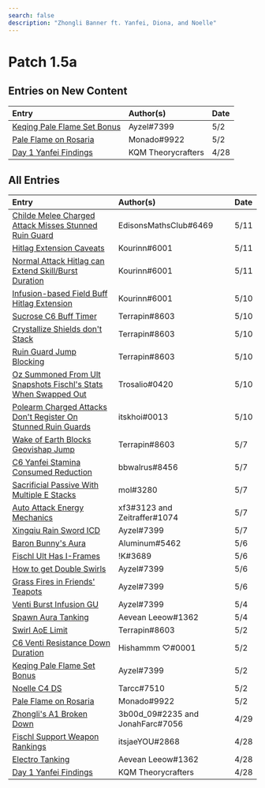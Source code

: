 ```yaml
---
search: false
description: "Zhongli Banner ft. Yanfei, Diona, and Noelle"
---
```


# Patch 1.5a

## Entries on New Content

| Entry                                                                                          | Author\(s\)        | Date |
| :--------------------------------------------------------------------------------------------- | :----------------- | :--- |
| [Keqing Pale Flame Set Bonus](/evidence/characters/electro/keqing#keqing-pale-flame-set-bonus) | Ayzel\#7399        | 5/2  |
| [Pale Flame on Rosaria](/evidence/characters/cryo/rosaria#pale-flame-on-rosaria)               | Monado\#9922       | 5/2  |
| [Day 1 Yanfei Findings](/evidence/characters/pyro/yanfei#day-1-yanfei-findings)                | KQM Theorycrafters | 4/28 |

## All Entries

| Entry                                                                                                                                                                                     | Author\(s\)                        | Date |
| :---------------------------------------------------------------------------------------------------------------------------------------------------------------------------------------- | :--------------------------------- | :--- |
| [Childe Melee Charged Attack Misses Stunned Ruin Guard](/evidence/characters/hydro/tartaglia#childe-melee-charged-attack-misses-stunned-ruin-guard)                                       | EdisonsMathsClub\#6469             | 5/11 |
| [Hitlag Extension Caveats](/evidence/combat-mechanics/frames#hitlag-extension-caveats)                                                                                                    | Kourinn\#6001                      | 5/11 |
| [Normal Attack Hitlag can Extend Skill/Burst Duration](/evidence/combat-mechanics/frames#normal-attack-hitlag-can-extend-skill-burst-duration)                                            | Kourinn\#6001                      | 5/11 |
| [Infusion-based Field Buff Hitlag Extension](/evidence/combat-mechanics/frames#infusion-based-field-buff-hitlag-extension)                                                                | Kourinn\#6001                      | 5/10 |
| [Sucrose C6 Buff Timer](/evidence/characters/anemo/sucrose#sucrose-c6-buff-timer)                                                                                                         | Terrapin\#8603                     | 5/10 |
| [Crystallize Shields don't Stack](/evidence/combat-mechanics/elemental-effects/transformative-reactions#crystallize-shields-dont-stack)                                                   | Terrapin\#8603                     | 5/10 |
| [Ruin Guard Jump Blocking](/evidence/combat-mechanics/enemy-mechanics/enemy-interactions#ruin-guard-jump-blocking)                                                                        | Terrapin\#8603                     | 5/10 |
| [Oz Summoned From Ult Snapshots Fischl's Stats When Swapped Out](/evidence/characters/electro/fischl#oz-summoned-from-ult-snapshots-fischls-stats-when-swapped-out)                       | Trosalio\#0420                     | 5/10 |
| [Polearm Charged Attacks Don't Register On Stunned Ruin Guards](/evidence/combat-mechanics/enemy-mechanics/enemy-interactions#polearm-charge-attacks-dont-register-on-stunned-ruin-guards) | itskhoi\#0013                      | 5/10 |
| [Wake of Earth Blocks Geovishap Jump](/evidence/characters/geo/traveler-geo#wake-of-earth-blocks-geovishap-jump)                                                                          | Terrapin\#8603                     | 5/7  |
| [C6 Yanfei Stamina Consumed Reduction](/evidence/characters/pyro/yanfei#c6-yanfei-stamina-consumed-reduction)                                                                             | bbwalrus\#8456                     | 5/7  |
| [Sacrificial Passive With Multiple E Stacks](/evidence/equipment/weapons#sacrificial-passive-with-multiple-e-stacks)                                                                      | mol\#3280                          | 5/7  |
| [Auto Attack Energy Mechanics](/evidence/combat-mechanics/energy#auto-attack-energy-mechanics)                                                                                            | xf3\#3123 and Zeitraffer\#1074     | 5/7  |
| [Xingqiu Rain Sword ICD](/evidence/characters/hydro/xingqiu#xingqiu-rain-sword-icd)                                                                                                       | Ayzel\#7399                        | 5/7  |
| [Baron Bunny's Aura](/evidence/characters/pyro/amber#baron-bunnys-aura)                                                                                                                   | Aluminum\#5462                     | 5/6  |
| [Fischl Ult Has I-Frames](/evidence/characters/electro/fischl#fischl-ult-has-i-frames)                                                                                                    | !K\#3689                           | 5/6  |
| [How to get Double Swirls](/evidence/combat-mechanics/elemental-effects/transformative-reactions#how-to-get-double-swirls)                                                                | Ayzel\#7399                        | 5/6  |
| [Grass Fires in Friends' Teapots](/general-mechanics/miscellaneous-entries#grass-fires-in-friends-teapots)                                                                                | Ayzel\#7399                        | 5/6  |
| [Venti Burst Infusion GU](/evidence/characters/anemo/venti#venti-burst-infusion-elemental-gauge-units)                                                                                    | Ayzel\#7399                        | 5/4  |
| [Spawn Aura Tanking](/general-mechanics/miscellaneous-entries#spawn-aura-tanking)                                                                                                         | Aevean Leeow\#1362                 | 5/4  |
| [Swirl AoE Limit](/evidence/combat-mechanics/elemental-effects/transformative-reactions#swirl-aoe-limit)                                                                                  | Terrapin\#8603                     | 5/2  |
| [C6 Venti Resistance Down Duration](/evidence/characters/anemo/venti#c6-venti-resistance-down-duration)                                                                                   | Hishammm ♡\#0001                   | 5/2  |
| [Keqing Pale Flame Set Bonus](/evidence/characters/electro/keqing#keqing-pale-flame-set-bonus)                                                                                            | Ayzel\#7399                        | 5/2  |
| [Noelle C4 DS](/evidence/characters/geo/noelle#noelle-c4-ds)                                                                                                                              | Tarcc\#7510                        | 5/2  |
| [Pale Flame on Rosaria](/evidence/characters/cryo/rosaria#pale-flame-on-rosaria)                                                                                                          | Monado\#9922                       | 5/2  |
| [Zhongli's A1 Broken Down](/evidence/characters/geo/zhongli#zhonglis-ascension-1-broken-down)                                                                                             | 3b00d_09\#2235 and JonahFarc\#7056 | 4/29 |
| [Fischl Support Weapon Rankings](/evidence/characters/electro/fischl#fischl-support-weapon-rankings)                                                                                      | itsjaeYOU\#2868                    | 4/28 |
| [Electro Tanking](/general-mechanics/miscellaneous-entries#electro-tanking)                                                                                                               | Aevean Leeow\#1362                 | 4/28 |
| [Day 1 Yanfei Findings](/evidence/characters/pyro/yanfei#day-1-yanfei-findings)                                                                                                           | KQM Theorycrafters                 | 4/28 |

